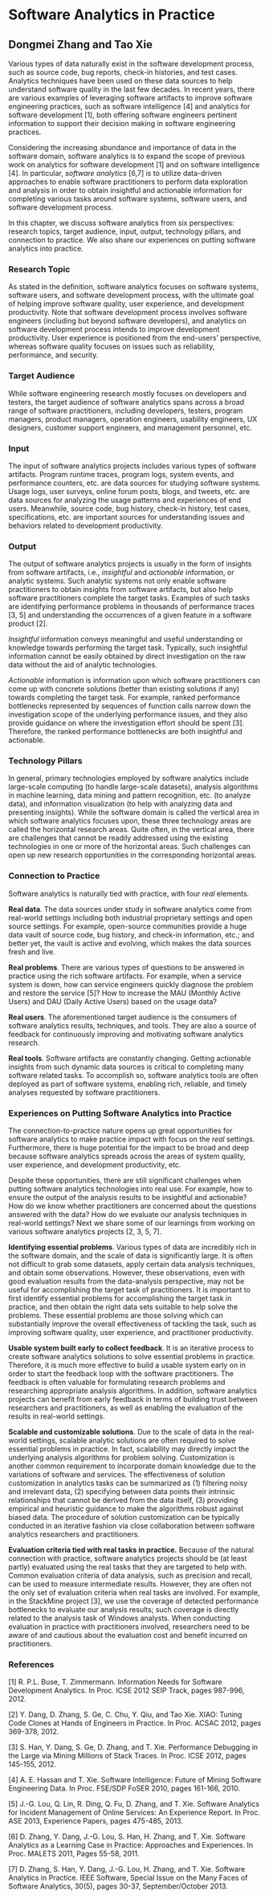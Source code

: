 # Software Analytics in Practice

## Dongmei Zhang and Tao Xie

Various types of data naturally exist in the software development process, such as source code, bug reports, check-in histories, and test cases. Analytics techniques have been used on these data sources to help understand software quality in the last few decades. In recent years, there are various examples of leveraging software artifacts to improve software engineering practices, such as software intelligence [4] and analytics for software development [1], both offering software engineers pertinent information to support their decision making in software engineering practices.

Considering the increasing abundance and importance of data in the software domain, software analytics is to expand the scope of previous work on analytics for software development [1] and on software intelligence [4]. In particular, _software analytics_ [6,7] is to utilize data-driven approaches to enable software practitioners to perform data exploration and analysis in order to obtain insightful and actionable information for completing various tasks around software systems, software users, and software development process.

In this chapter, we discuss software analytics from six perspectives: research topics, target audience, input, output, technology pillars, and connection to practice. We also share our experiences on putting software analytics into practice.

### Research Topic

As stated in the definition, software analytics focuses on software systems, software users, and software development process, with the ultimate goal of helping improve software quality, user experience, and development productivity. Note that software development process involves software engineers (including but beyond software developers), and analytics on software development process intends to improve development productivity. User experience is positioned from the end-users’ perspective, whereas software quality focuses on issues such as reliability, performance, and security.

### Target Audience

While software engineering research mostly focuses on developers and testers, the target audience of software analytics spans across a broad range of software practitioners, including developers, testers, program managers, product managers, operation engineers, usability engineers, UX designers, customer support engineers, and management personnel, etc.

### Input

The input of software analytics projects includes various types of software artifacts. Program runtime traces, program logs, system events, and performance counters, etc. are data sources for studying software systems. Usage logs, user surveys, online forum posts, blogs, and tweets, etc. are data sources for analyzing the usage patterns and experiences of end users. Meanwhile, source code, bug history, check-in history, test cases, specifications, etc. are important sources for understanding issues and behaviors related to development productivity.

### Output

The output of software analytics projects is usually in the form of insights from software artifacts, i.e., *insightful* and *actionable* information, or analytic systems. Such analytic systems not only enable software practitioners to obtain insights from software artifacts, but also help software practitioners complete the target tasks. Examples of such tasks are identifying performance problems in thousands of performance traces [3, 5] and understanding the occurrences of a given feature in a software product [2].

*Insightful* information conveys meaningful and useful understanding or knowledge towards performing the target task. Typically, such insightful information cannot be easily obtained by direct investigation on the raw data without the aid of analytic technologies. 

*Actionable* information is information upon which software practitioners can come up with concrete solutions (better than existing solutions if any) towards completing the target task. For example, ranked performance bottlenecks represented by sequences of function calls narrow down the investigation scope of the underlying performance issues, and they also provide guidance on where the investigation effort should be spent [3]. Therefore, the ranked performance bottlenecks are both insightful and actionable.

### Technology Pillars

In general, primary technologies employed by software analytics include large-scale computing (to handle large-scale datasets), analysis algorithms in machine learning, data mining and pattern recognition, etc. (to analyze data), and information visualization (to help with analyzing data and presenting insights). While the software domain is called the vertical area in which software analytics focuses upon, these three technology areas are called the horizontal research areas. Quite often, in the vertical area, there are challenges that cannot be readily addressed using the existing technologies in one or more of the horizontal areas. Such challenges can open up new research opportunities in the corresponding horizontal areas.

### Connection to Practice

Software analytics is naturally tied with practice, with four *real* elements. 

**Real data**. The data sources under study in software analytics come from real-world settings including both industrial proprietary settings and open source settings. For example, open-source communities provide a huge data vault of source code, bug history, and check-in information, etc.; and better yet, the vault is active and evolving, which makes the data sources fresh and live.

**Real problems**. There are various types of questions to be answered in practice using the rich software artifacts. For example, when a service system is down, how can service engineers quickly diagnose the problem and restore the service [5]? How to increase the MAU (Monthly Active Users) and DAU (Daily Active Users) based on the usage data?

**Real users**. The aforementioned target audience is the consumers of software analytics results, techniques, and tools. They are also a source of feedback for continuously improving and motivating software analytics research.

**Real tools**. Software artifacts are constantly changing. Getting actionable insights from such dynamic data sources is critical to completing many software related tasks. To accomplish so, software analytics tools are often deployed as part of software systems, enabling rich, reliable, and timely analyses requested by software practitioners.

### Experiences on Putting Software Analytics into Practice

The connection-to-practice nature opens up great opportunities for software analytics to make practice impact with focus on the *real* settings. Furthermore, there is huge potential for the impact to be broad and deep because software analytics spreads across the areas of system quality, user experience, and development productivity, etc.

Despite these opportunities, there are still significant challenges when putting software analytics technologies into real use. For example, how to ensure the output of the analysis results to be insightful and actionable? How do we know whether practitioners are concerned about the questions answered with the data? How do we evaluate our analysis techniques in real-world settings? Next we share some of our learnings from working on various software analytics projects [2, 3, 5, 7]. 

**Identifying essential problems**. Various types of data are incredibly rich in the software domain, and the scale of data is significantly large. It is often not difficult to grab some datasets, apply certain data analysis techniques, and obtain some observations. However, these observations, even with good evaluation results from the data-analysis perspective, may not be useful for accomplishing the target task of practitioners. It is important to first identify essential problems for accomplishing the target task in practice, and then obtain the right data sets suitable to help solve the problems. These essential problems are those solving which can substantially improve the overall effectiveness of tackling the task, such as improving software quality, user experience, and practitioner productivity.  

**Usable system built early to collect feedback**. It is an iterative process to create software analytics solutions to solve essential problems in practice. Therefore, it is much more effective to build a usable system early on in order to start the feedback loop with the software practitioners. The feedback is often valuable for formulating research problems and researching appropriate analysis algorithms. In addition, software analytics projects can benefit from early feedback in terms of building trust between researchers and practitioners, as well as enabling the evaluation of the results in real-world settings.     

**Scalable and customizable solutions**. Due to the scale of data in the real-world settings, scalable analytic solutions are often required to solve essential problems in practice. In fact, scalability may directly impact the underlying analysis algorithms for problem solving. Customization is another common requirement to incorporate domain knowledge due to the variations of software and services. The effectiveness of solution customization in analytics tasks can be summarized as (1) filtering noisy and irrelevant data, (2) specifying between data points their intrinsic relationships that cannot be derived from the data itself, (3) providing empirical and heuristic guidance to make the algorithms robust against biased data. The procedure of solution customization can be typically conducted in an iterative fashion via close collaboration between software analytics researchers and practitioners.  

**Evaluation criteria tied with real tasks in practice.** Because of the natural connection with practice, software analytics projects should be (at least partly) evaluated using the real tasks that they are targeted to help with. Common evaluation criteria of data analysis, such as precision and recall, can be used to measure intermediate results. However, they are often not the only set of evaluation criteria when real tasks are involved. For example, in the StackMine project [3], we use the coverage of detected performance bottlenecks to evaluate our analysis results; such coverage is directly related to the analysis task of Windows analysts. When conducting evaluation in practice with practitioners involved, researchers need to be aware of and cautious about the evaluation cost and benefit incurred on practitioners.  

### References

[1] R. P.L. Buse, T. Zimmermann. Information Needs for Software Development Analytics. In Proc. ICSE 2012 SEIP Track, pages 987-996, 2012.

[2] Y. Dang, D. Zhang, S. Ge, C. Chu, Y. Qiu, and Tao Xie. XIAO: Tuning Code Clones at Hands of Engineers in Practice. In Proc. ACSAC 2012, pages 369-378, 2012.

[3] S. Han, Y. Dang, S. Ge, D. Zhang, and T. Xie. Performance Debugging in the Large via Mining Millions of Stack Traces. In Proc. ICSE 2012, pages 145-155, 2012.

[4] A. E. Hassan and T. Xie. Software Intelligence: Future of Mining Software Engineering Data. In Proc. FSE/SDP FoSER 2010, pages 161-166, 2010.

[5] J.-G. Lou, Q. Lin, R. Ding, Q. Fu, D. Zhang, and T. Xie. Software Analytics for Incident Management of Online Services: An Experience Report. In Proc. ASE 2013, Experience Papers, pages 475-485, 2013.

[6] D. Zhang, Y. Dang, J.-G. Lou, S. Han, H. Zhang, and T. Xie. Software Analytics as a Learning Case in Practice: Approaches and Experiences. In Proc. MALETS 2011, Pages 55-58, 2011.

[7] D. Zhang, S. Han, Y. Dang, J.-G. Lou, H. Zhang, and T. Xie. Software Analytics in Practice. IEEE Software, Special Issue on the Many Faces of Software Analytics, 30(5), pages 30-37, September/October 2013.





